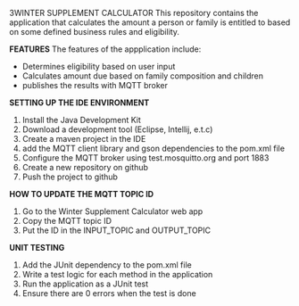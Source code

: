 3WINTER SUPPLEMENT CALCULATOR
This repository contains the application that calculates the amount a person or family is entitled to based on some defined business rules and eligibility.

**FEATURES**
The features of the appplication include:
 - Determines eligibility based on user input
 - Calculates amount due based on family composition and children
 - publishes the results with MQTT broker

**SETTING UP THE IDE ENVIRONMENT**
1. Install the Java Development Kit
2. Download a development tool (Eclipse, Intellij, e.t.c)
3. Create a maven project in the IDE
4. add the MQTT client library and gson dependencies to the pom.xml file
5. Configure the MQTT broker using test.mosquitto.org and port 1883
6. Create a new repository on github
7. Push the project to github

**HOW TO UPDATE THE MQTT TOPIC ID**
1. Go to the Winter Supplement Calculator web app
2. Copy the MQTT topic ID
3. Put the ID in the INPUT_TOPIC and OUTPUT_TOPIC

**UNIT TESTING**
1. Add the JUnit dependency to the pom.xml file
2. Write a test logic for each method in the application
3. Run the application as a JUnit test
4. Ensure there are 0 errors when the test is done
 
